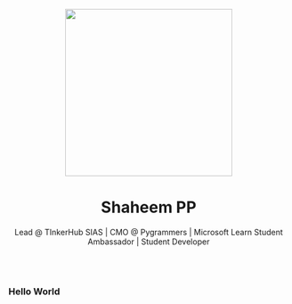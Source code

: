 <p align="center"><img height="300px" src="https://avatars.githubusercontent.com/u/46243023?s=400&u=74eb3779f7eebd805b2271e207363cc883f1e856&v=4"></p>
<h1 align="center">Shaheem PP</h1>
<p align="center">Lead @ TInkerHub SIAS | CMO @ Pygrammers | Microsoft Learn Student Ambassador | Student Developer</p>
<!--<p align="center"><a><img src="https://komarev.com/ghpvc/?username=the-codeholic&color=blueviolet"></a></p>-->

<br><br>
<!--
- 🔭 I’m currently working on Django
- 🌱 Beginner in Android App Development(Kotlin)
- 🤔 I'm looking for help with making this readme more beautiful
- 📫 How to reach me: https://linktr.ee/the.codeholic
<br>
<p align="center"><img align="center" stylr="margin:auto;" src="https://github-readme-stats.vercel.app/api?username=the-codeholic&theme=tokyonight&show_icons=true&hide_border=true&show_icons=true" alt="My Github Stats"></p>
<p align="center"><img src="https://github-readme-stats.vercel.app/api/top-langs/?username=the-codeholic&langs_count=10&theme=tokyonight"></p>
-->
<h3>Hello World</h3>
